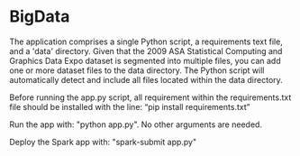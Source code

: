 # BigData

The application comprises a single Python script, a requirements text file, and a 'data' directory. Given that the 2009 ASA Statistical Computing and Graphics Data Expo dataset is segmented into multiple files, you can add one or more dataset files to the data directory. The Python script will automatically detect and include all files located within the data directory.

Before running the app.py script, all requirement within the requirements.txt file should be installed with the line: “pip install requirements.txt”

Run the app with: "python app.py".
No other arguments are needed.

Deploy the Spark app with: "spark-submit app.py"
